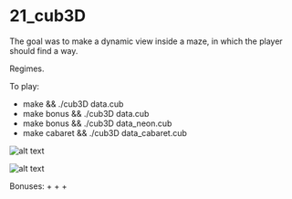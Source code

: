 # 21_cub3D

The goal was to make a dynamic view inside a maze, in which the player should find a way.

Regimes.

To play:
- make && ./cub3D data.cub
- make bonus && ./cub3D data.cub
- make bonus && ./cub3D data_neon.cub
- make cabaret && ./cub3D data_cabaret.cub


![alt text](https://i.imgur.com/8ULlqby.png)

![alt text](https://drive.google.com/file/d/1vK4tS3qif6Vk6q0PBGGBcU73eILLa7xX/view)



Bonuses:
+
+
+
